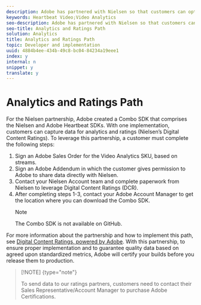 ```yaml
---
description: Adobe has partnered with Nielsen so that customers can opt-in to share data, collected by Adobe SDKs/tags, directly with Nielsen to provide the data that fuels their ratings solutions.
keywords: Heartbeat Video;Video Analytics
seo-description: Adobe has partnered with Nielsen so that customers can opt-in to share data, collected by Adobe SDKs/tags, directly with Nielsen to provide the data that fuels their ratings solutions.
seo-title: Analytics and Ratings Path
solution: Analytics
title: Analytics and Ratings Path
topic: Developer and implementation
uuid: 4884b4ee-434b-49c8-bc04-84234a19eee1
index: y
internal: n
snippet: y
translate: y
---
```


# Analytics and Ratings Path

For the Nielsen partnership, Adobe created a Combo SDK that comprises the Nielsen and Adobe Heartbeat SDKs. With one implementation, customers can capture data for analytics and ratings (Nielsen’s Digital Content Ratings). To leverage this partnership, a customer must complete the following steps:

1. Sign an Adobe Sales Order for the Video Analytics SKU, based on streams.
1. Sign an Adobe Addendum in which the customer gives permission to Adobe to share data directly with Nielsen.
1. Contact your Nielsen Account team and complete paperwork from Nielsen to leverage Digital Content Ratings (DCR).
1. After completing steps 1-3, contact your Adobe Account Manager to get the location where you can download the Combo SDK. 
   >[!NOTE]
   >
   >The Combo SDK is not available on GitHub.



For more information about the partnership and how to implement this path, see [Digital Content Ratings, powered by Adobe](https://marketing.adobe.com/resources/help/en_US/sc/appmeasurement/hbvideo/nielsen/). 
With this partnership, to ensure proper implementation and to guarantee quality data based on agreed upon standardized metrics, Adobe will certify your builds before you release them to production.

>[!NOTE] {type="note"}
>
>To send data to our ratings partners, customers need to contact their Sales Representative/Account Manager to purchase Adobe Certifications.

